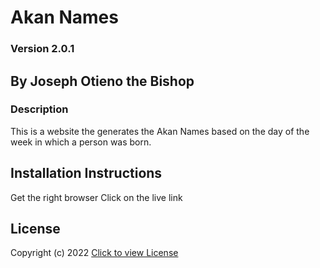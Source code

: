 # Akan Names

### Version 2.0.1

## By Joseph Otieno the Bishop

### Description
This is a website the generates the Akan Names based on the day of the week in which a person was born.

## Installation Instructions
Get the right browser
Click on the live link

## License
Copyright (c) 2022 [Click to view License](LICENSE)